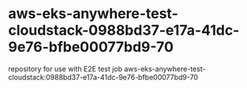 # aws-eks-anywhere-test-cloudstack-0988bd37-e17a-41dc-9e76-bfbe00077bd9-70
repository for use with E2E test job aws-eks-anywhere-test-cloudstack:0988bd37-e17a-41dc-9e76-bfbe00077bd9-70
